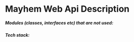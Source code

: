 # Mayhem Web Api Description


##### Modules (classes, interfaces etc) that are not used:


##### Tech stack:



